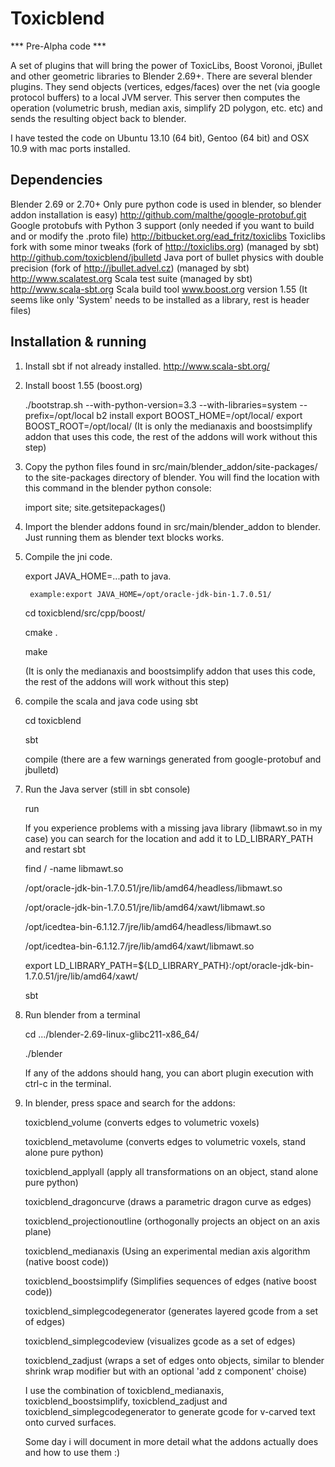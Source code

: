 Toxicblend
==========

*** Pre-Alpha code ***

A set of plugins that will bring the power of ToxicLibs, Boost Voronoi, jBullet and other geometric libraries to Blender 2.69+.
There are several blender plugins. They send objects (vertices, edges/faces) over the net (via google 
protocol buffers) to a local JVM server. This server then computes the operation (volumetric brush, median axis, 
simplify 2D polygon, etc. etc) and sends the resulting object back to blender.

I have tested the code on Ubuntu 13.10 (64 bit), Gentoo (64 bit) and OSX 10.9 with mac ports installed.

Dependencies
------------
Blender 2.69 or 2.70+                         Only pure python code is used in blender, so blender addon installation is easy)
http://github.com/malthe/google-protobuf.git  Google protobufs with Python 3 support (only needed if you want to build and or modify the .proto file) 
http://bitbucket.org/ead_fritz/toxiclibs      Toxiclibs fork with some minor tweaks (fork of http://toxiclibs.org) (managed by sbt)
http://github.com/toxicblend/jbulletd         Java port of bullet physics with double precision (fork of http://jbullet.advel.cz) (managed by sbt)
http://www.scalatest.org                      Scala test suite (managed by sbt)
http://www.scala-sbt.org					  Scala build tool
www.boost.org version 1.55                    (It seems like only 'System' needs to be installed as a library, rest is header files)
 
Installation & running
----------------------


   
1. Install sbt if not already installed. http://www.scala-sbt.org/
	
2. Install boost 1.55 (boost.org)
	
	./bootstrap.sh --with-python-version=3.3 --with-libraries=system --prefix=/opt/local
	b2 install
	export BOOST_HOME=/opt/local/
	export BOOST_ROOT=/opt/local/
    (It is only the medianaxis and boostsimplify addon that uses this code, the rest of the addons will work without this step)
		
3. Copy the python files found in src/main/blender_addon/site-packages/ to the site-packages directory of blender.
You will find the location with this command in the blender python console:
	
	import site; site.getsitepackages()

4. Import the blender addons found in src/main/blender_addon to blender.
    Just running them as blender text blocks works.

5. Compile the jni code. 
	
	export JAVA_HOME=...path to java.
        
        example:export JAVA_HOME=/opt/oracle-jdk-bin-1.7.0.51/

	cd toxicblend/src/cpp/boost/
	
	cmake .
	
	make

    (It is only the medianaxis and boostsimplify addon that uses this code, the rest of the addons will work without this step)
	
6. compile the scala and java code using sbt

    cd toxicblend

    sbt
    
    compile  (there are a few warnings generated from google-protobuf and jbulletd)
    
7. Run the Java server (still in sbt console)
    
    run

    If you experience problems with a missing java library (libmawt.so in my case)
    you can search for the location and add it to LD_LIBRARY_PATH and restart sbt
    
    find / -name libmawt.so
    
    /opt/oracle-jdk-bin-1.7.0.51/jre/lib/amd64/headless/libmawt.so
    
    /opt/oracle-jdk-bin-1.7.0.51/jre/lib/amd64/xawt/libmawt.so
    
    /opt/icedtea-bin-6.1.12.7/jre/lib/amd64/headless/libmawt.so 
    
    /opt/icedtea-bin-6.1.12.7/jre/lib/amd64/xawt/libmawt.so
    
    export LD_LIBRARY_PATH=${LD_LIBRARY_PATH}:/opt/oracle-jdk-bin-1.7.0.51/jre/lib/amd64/xawt/
    
    sbt  
    
8.  Run blender from a terminal 
	
	cd  .../blender-2.69-linux-glibc211-x86_64/
	
	./blender
	
	If any of the addons should hang, you can abort plugin execution with ctrl-c in the terminal.
	
	
8. In blender, press space and search for the addons:
 	
 	
 	toxicblend_volume (converts edges to volumetric voxels) 
 	
 	toxicblend_metavolume (converts edges to volumetric voxels, stand alone pure python) 
    
    toxicblend_applyall (apply all transformations on an object, stand alone pure python) 
    
    toxicblend_dragoncurve (draws a parametric dragon curve as edges)
    
    toxicblend_projectionoutline (orthogonally projects an object on an axis plane)
    
    toxicblend_medianaxis  (Using an experimental median axis algorithm (native boost code))
    
    toxicblend_boostsimplify (Simplifies sequences of edges (native boost code))
    
    toxicblend_simplegcodegenerator (generates layered gcode from a set of edges)
    
    toxicblend_simplegcodeview (visualizes gcode as a set of edges)
    
    toxicblend_zadjust (wraps a set of edges onto objects, similar to blender shrink wrap modifier but with an optional 'add z component' choise)
    
    I use the combination of toxicblend_medianaxis, toxicblend_boostsimplify, toxicblend_zadjust and toxicblend_simplegcodegenerator to generate gcode for v-carved text onto curved surfaces.
    
    
    Some day i will document in more detail what the addons actually does and how to use them :)
